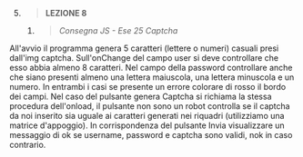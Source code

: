 5. > **LEZIONE 8**
     1. > *Consegna JS - Ese 25 Captcha*
     
All'avvio il programma genera 5 caratteri (lettere o numeri) casuali presi dall'img captcha. Sull'onChange del campo user si deve
controllare che esso abbia almeno 8 caratteri. Nel campo della password controllare anche che siano presenti almeno una lettera 
maiuscola, una lettera minuscola e un numero. In entrambi i casi se presente un errore colorare di rosso il bordo dei campi. 
Nel caso del pulsante genera Captcha si richiama la stessa procedura dell'onload, il pulsante non sono un robot controlla se il
captcha da noi inserito sia uguale ai caratteri generati nei riquadri (utilizziamo una matrice d'appoggio). In corrispondenza del
pulsante Invia visualizzare un messaggio di ok se username, password e captcha sono validi, nok in caso contrario.
